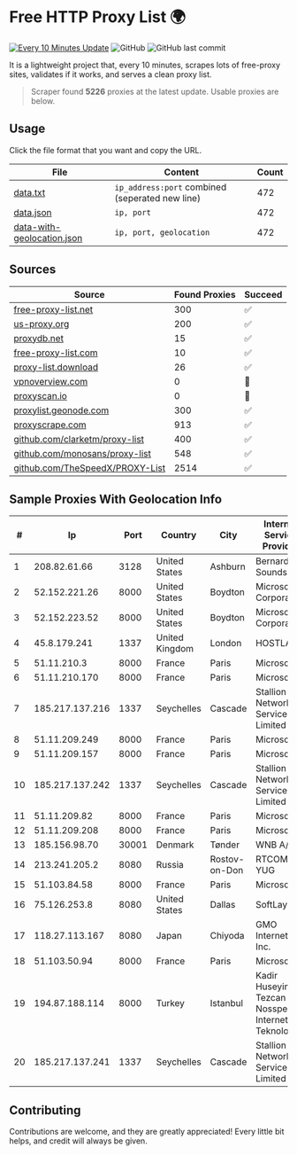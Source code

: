 
# Free HTTP Proxy List 🌍

[![Every 10 Minutes Update](https://github.com/mertguvencli/http-proxy-list/actions/workflows/main.yml/badge.svg?branch=main)](https://github.com/mertguvencli/http-proxy-list/actions/workflows/main.yml)
![GitHub](https://img.shields.io/github/license/mertguvencli/http-proxy-list)
![GitHub last commit](https://img.shields.io/github/last-commit/mertguvencli/http-proxy-list)

It is a lightweight project that, every 10 minutes, scrapes lots of free-proxy sites, validates if it works, and serves a clean proxy list.


> Scraper found **5226** proxies at the latest update. Usable proxies are below.

## Usage

Click the file format that you want and copy the URL.


|File|Content|Count|
|----|-------|-----|
|[data.txt](https://raw.githubusercontent.com/mertguvencli/http-proxy-list/main/proxy-list/data.txt)|`ip_address:port` combined (seperated new line)|472|
|[data.json](https://raw.githubusercontent.com/mertguvencli/http-proxy-list/main/proxy-list/data.json)|`ip, port`|472|
|[data-with-geolocation.json](https://raw.githubusercontent.com/mertguvencli/http-proxy-list/main/proxy-list/data-with-geolocation.json)|`ip, port, geolocation`|472|

## Sources

|Source|Found Proxies|Succeed|
|------|-------------|-------|
|[free-proxy-list.net](https://free-proxy-list.net)|300|✅|
|[us-proxy.org](https://www.us-proxy.org)|200|✅|
|[proxydb.net](http://proxydb.net)|15|✅|
|[free-proxy-list.com](https://free-proxy-list.com/?page=&port=&type%5B%5D=http&type%5B%5D=https&up_time=0&search=Search)|10|✅|
|[proxy-list.download](https://www.proxy-list.download/HTTP)|26|✅|
|[vpnoverview.com](https://vpnoverview.com/privacy/anonymous-browsing/free-proxy-servers)|0|🚫|
|[proxyscan.io](https://www.proxyscan.io)|0|🚫|
|[proxylist.geonode.com](https://proxylist.geonode.com/api/proxy-list?limit=300&page=1&sort_by=lastChecked&sort_type=desc&protocols=http,https)|300|✅|
|[proxyscrape.com](https://api.proxyscrape.com/v2/?request=displayproxies&protocol=http&timeout=10000&country=all&ssl=all&anonymity=all)|913|✅|
|[github.com/clarketm/proxy-list](https://raw.githubusercontent.com/clarketm/proxy-list/master/proxy-list-raw.txt)|400|✅|
|[github.com/monosans/proxy-list](https://raw.githubusercontent.com/monosans/proxy-list/main/proxies/http.txt)|548|✅|
|[github.com/TheSpeedX/PROXY-List](https://raw.githubusercontent.com/TheSpeedX/PROXY-List/master/http.txt)|2514|✅|


## Sample Proxies With Geolocation Info

|#|Ip|Port|Country|City|Internet Service Provider|
|-|--|----|-------|----|-------------------------|
|1|208.82.61.66|3128|United States|Ashburn|Bernardi Sounds|
|2|52.152.221.26|8000|United States|Boydton|Microsoft Corporation|
|3|52.152.223.52|8000|United States|Boydton|Microsoft Corporation|
|4|45.8.179.241|1337|United Kingdom|London|HOSTLAND|
|5|51.11.210.3|8000|France|Paris|Microsoft|
|6|51.11.210.170|8000|France|Paris|Microsoft|
|7|185.217.137.216|1337|Seychelles|Cascade|Stallion Network Services Limited|
|8|51.11.209.249|8000|France|Paris|Microsoft|
|9|51.11.209.157|8000|France|Paris|Microsoft|
|10|185.217.137.242|1337|Seychelles|Cascade|Stallion Network Services Limited|
|11|51.11.209.82|8000|France|Paris|Microsoft|
|12|51.11.209.208|8000|France|Paris|Microsoft|
|13|185.156.98.70|30001|Denmark|Tønder|WNB A/S|
|14|213.241.205.2|8080|Russia|Rostov-on-Don|RTCOMM-YUG|
|15|51.103.84.58|8000|France|Paris|Microsoft|
|16|75.126.253.8|8080|United States|Dallas|SoftLayer|
|17|118.27.113.167|8080|Japan|Chiyoda|GMO Internet, Inc.|
|18|51.103.50.94|8000|France|Paris|Microsoft|
|19|194.87.188.114|8000|Turkey|Istanbul|Kadir Huseyin Tezcan Nosspeed Internet Teknolojileri|
|20|185.217.137.241|1337|Seychelles|Cascade|Stallion Network Services Limited|



## Contributing

Contributions are welcome, and they are greatly appreciated! Every
little bit helps, and credit will always be given.

